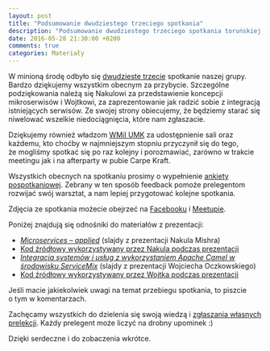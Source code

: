```yaml
---
layout: post
title: "Podsumowanie dwudziestego trzeciego spotkania"
description: "Podsumowanie dwudziestego trzeciego spotkania toruńskiej grupy użytkowników języka Java."
date: 2016-05-28 21:30:00 +0200
comments: true
categories: Materiały
---
```

W&nbsp;minioną środę odbyło się <a href="{{root_url}}/meeting/23/">dwudzieste trzecie</a> spotkanie naszej grupy. Bardzo dziękujemy wszystkim obecnym za przybycie. Szczególne podziękowania należą się Nakulowi za przedstawienie koncepcji mikroserwisów i Wojtkowi, za zaprezentowanie jak radzić sobie z integracją istniejących serwisów. Ze swojej strony obiecujemy, że będziemy starać się niwelować wszelkie niedociągnięcia, które nam zgłaszacie.

Dziękujemy również władzom <a href="https://www.mat.umk.pl" target="_blank">WMiI UMK</a> za&nbsp;udostępnienie sali oraz każdemu, kto choćby w&nbsp;najmniejszym stopniu przyczynił się do tego, że&nbsp;mogliśmy spotkać się po raz kolejny i&nbsp;porozmawiać, zarówno w&nbsp;trakcie meetingu jak i&nbsp;na afterparty w&nbsp;pubie Carpe Kraft.

Wszystkich obecnych na&nbsp;spotkaniu prosimy o&nbsp;wypełnienie <a href="http://bit.ly/23-spotkanie-Torun-JUG-ankieta" target="_blank">ankiety pospotkaniowej</a>. Zebrany w&nbsp;ten sposób feedback pomoże prelegentom rozwijać swój warsztat, a&nbsp;nam lepiej przygotować kolejne spotkania. <!--more-->

Zdjęcia ze spotkania możecie obejrzeć na&nbsp;<a href="https://www.facebook.com/TorunJUG/photos/?tab=album&album_id=1762353977321421" target="_blank">Facebooku</a> i&nbsp;<a href="http://www.meetup.com/Torun-JUG/photos/26995723/" target="_blank">Meetupie</a>.

Poniżej znajdują się odnośniki do materiałów z&nbsp;prezentacji:
<ul>
	<li>
    <a href="{{root_url}}/materials/meetings/23/Microservices_–_applied_by_Nakul_Mishra.pdf" target="_blank">
      <em>Microservices – applied</em></a> (slajdy z&nbsp;prezentacji Nakula Mishra)
  </li>
  <li>
    <a href="https://github.com/nklmish/microservice-demo" target="_blank">Kod źródłowy wykorzystywany przez Nakula podczas prezentacji</a>
  </li>
  <li>
    <a href="http://www.slideshare.net/WojciechOczkowski/apache-camel-62482178" target="_blank">
      <em>Integracja systemów i usług z wykorzystaniem Apache Camel w środowisku ServiceMix</em></a> (slajdy z&nbsp;prezentacji Wojciecha Oczkowskiego)
  </li>
  <li>
    <a href="https://github.com/woczkowski/camel-demo" target="_blank">Kod źródłowy wykorzystywany przez Wojtka podczas prezentacji</a>
  </li>
</ul>

Jeśli macie jakiekolwiek uwagi na&nbsp;temat przebiegu spotkania, to&nbsp;piszcie o&nbsp;tym w&nbsp;komentarzach.

Zachęcamy wszystkich do dzielenia się swoją wiedzą i&nbsp;<a href="{{root_url}}/speakers/">zgłaszania własnych prelekcji</a>. Każdy prelegent może liczyć na drobny upominek :)

Dzięki serdeczne i&nbsp;do zobaczenia wkrótce.